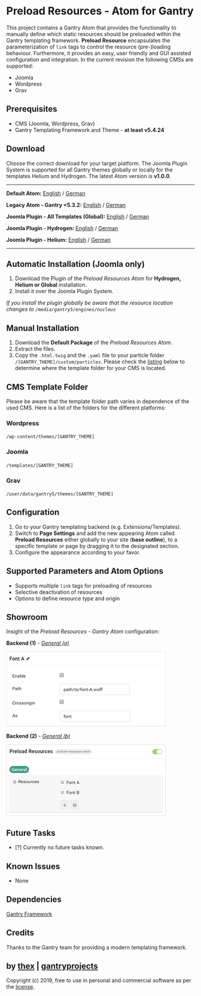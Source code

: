 # Preload Resources - Atom for Gantry
This project contains a Gantry Atom that provides the functionality to manually define which static resources should be preloaded within the Gantry templating framework. **Preload Resource** encapsulates the parameterization of `link` tags to control the resource (pre-)loading behaviour. Furthermore, it provides an easy, user friendly and GUI assisted configuration and integration. In the current revision the following CMSs are supported:
* Joomla
* Wordpress
* Grav

## Prerequisites
* CMS (Joomla, Wordpress, Grav)
* Gantry Templating Framework and Theme - **at least v5.4.24**

## Download
Choose the correct download for your target platform. The Joomla Plugin System is supported for all Gantry themes globally or locally for the templates Helium and Hydrogen. The latest Atom version is **v1.0.0**.
___
**Default Atom:**
[English](https://github.com/thexmanxyz/Preload-Resources-Atom-Gantry/releases/download/v1.0.0/pra.atom.only.EN.v1.0.0.zip) / [German](https://github.com/thexmanxyz/Preload-Resources-Atom-Gantry/releases/download/v1.0.0/pra.atom.only.DE.v1.0.0.zip)

**Legacy Atom - Gantry <5.3.2:**
[English](https://github.com/thexmanxyz/Preload-Resources-Atom-Gantry/releases/download/v1.0.0/pra.atom.only.legacy.EN.v1.0.0.zip) / [German](https://github.com/thexmanxyz/Preload-Resources-Atom-Gantry/releases/download/v1.0.0/pra.atom.only.legacy.DE.v1.0.0.zip)

**Joomla Plugin - All Templates (Global):**
[English](https://github.com/thexmanxyz/Preload-Resources-Atom-Gantry/releases/download/v1.0.0/pra.j3.global.EN.v1.0.0.zip) / [German](https://github.com/thexmanxyz/Preload-Resources-Atom-Gantry/releases/download/v1.0.0/pra.j3.global.DE.v1.0.0.zip)

**Joomla Plugin - Hydrogen:**
[English](https://github.com/thexmanxyz/Preload-Resources-Atom-Gantry/releases/download/v1.0.0/pra.j3.hydrogen.EN.v1.0.0.zip) / [German](https://github.com/thexmanxyz/Preload-Resources-Atom-Gantry/releases/download/v1.0.0/pra.j3.hydrogen.DE.v1.0.0.zip)

**Joomla Plugin - Helium:**
[English](https://github.com/thexmanxyz/Preload-Resources-Atom-Gantry/releases/download/v1.0.0/pra.j3.helium.EN.v1.0.0.zip) / [German](https://github.com/thexmanxyz/Preload-Resources-Atom-Gantry/releases/download/v1.0.0/pra.j3.helium.DE.v1.0.0.zip)
___

## Automatic Installation (Joomla only)
1. Download the Plugin of the *Preload Resources Atom* for **Hydrogen, Helium or Global** installation.
2. Install it over the Joomla Plugin System.

*If you install the plugin globally be aware that the resource location changes to `/media/gantry5/engines/nucleus`*

## Manual Installation
1. Download the **Default Package** of the *Preload Resources Atom*.
2. Extract the files.
3. Copy the `.html.twig` and the `.yaml` file to your particle folder `/[GANTRY_THEME]/custom/particles`. Please check the [listing](https://github.com/thexmanxyz/Preload-Resources-Atom-Gantry#cms-template-folder) below to determine where the template folder for your CMS is located.

## CMS Template Folder
Please be aware that the template folder path varies in dependence of the used CMS. Here is a list of the folders for the different platforms:

### Wordpress
`/wp-content/themes/[GANTRY_THEME]`

### Joomla
`/templates/[GANTRY_THEME]`

### Grav
`/user/data/gantry5/themes/[GANTRY_THEME]`

## Configuration
1. Go to your Gantry templating backend (e.g. Extensions/Templates).
2. Switch to **Page Settings** and add the new appearing Atom called **Preload Resources** either globally to your site (**base outline**), to a specific template or page by dragging it to the designated section.
3. Configure the appearance according to your favor.

## Supported Parameters and Atom Options
* Supports multiple `link` tags for preloading of resources
* Selective deactivation of resources
* Options to define resource type and origin 

## Showroom
Insight of the *Preload Resources - Gantry Atom* configuration:

**Backend (1)** - *[General (a)](/screenshots/backend_general_a.png)*

![1](/screenshots/backend_general_a.png)


**Backend (2)** - *[General (b)](/screenshots/backend_general_b.png)*

![2](/screenshots/backend_general_b.png)

## Future Tasks
- [?] Currently no future tasks known.

## Known Issues
* None

## Dependencies
[Gantry Framework](http://gantry.org/)

## Credits
Thanks to the Gantry team for providing a modern templating framework.

## by [thex](https://github.com/thexmanxyz) | [gantryprojects](https://gantryprojects.com)
Copyright (c) 2019, free to use in personal and commercial software as per the [license](/LICENSE.md).
